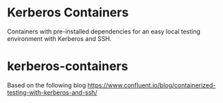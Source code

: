 # Kerberos Containers

Containers with pre-installed dependencies for an easy local testing environment with Kerberos and SSH.

# kerberos-containers


Based on the following blog
https://www.confluent.io/blog/containerized-testing-with-kerberos-and-ssh/

